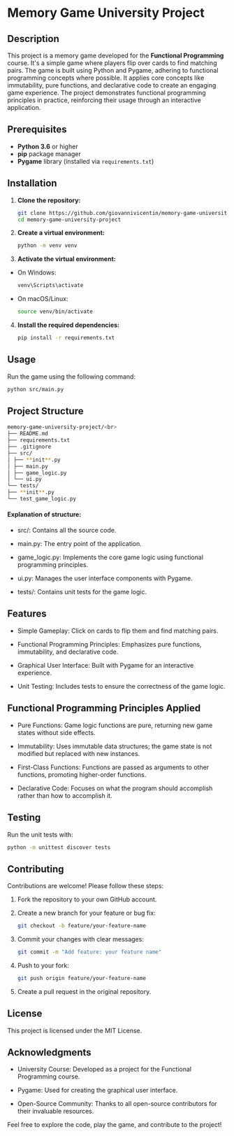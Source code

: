 # Memory Game University Project

## Description

This project is a memory game developed for the **Functional Programming** course. It's a simple game where players flip over cards to find matching pairs. The game is built using Python and Pygame, adhering to functional programming concepts where possible. It applies core concepts like immutability, pure functions, and declarative code to create an engaging game experience. The project demonstrates functional programming principles in practice, reinforcing their usage through an interactive application.

## Prerequisites

- **Python 3.6** or higher
- **pip** package manager
- **Pygame** library (installed via `requirements.txt`)

## Installation

1. **Clone the repository:**

   ```bash
   git clone https://github.com/giovannivicentin/memory-game-university-project.git
   cd memory-game-university-project
   ```

2. **Create a virtual environment:**

   ```bash
   python -m venv venv
   ```

3. **Activate the virtual environment:**

- On Windows:

  ```bash
  venv\Scripts\activate
  ```

- On macOS/Linux:

  ```bash
  source venv/bin/activate
  ```

4. **Install the required dependencies:**

   ```bash
   pip install -r requirements.txt
   ```

## Usage

Run the game using the following command:

```bash
python src/main.py
```

## Project Structure

```bash
memory-game-university-project/<br>
├── README.md
├── requirements.txt
├── .gitignore
├── src/
│ ├── **init**.py
│ ├── main.py
│ ├── game_logic.py
│ └── ui.py
└── tests/
├── **init**.py
└── test_game_logic.py
```

#### Explanation of structure:

- src/: Contains all the source code.

- main.py: The entry point of the application.

- game_logic.py: Implements the core game logic using
  functional programming principles.

- ui.py: Manages the user interface components with Pygame.

- tests/: Contains unit tests for the game logic.

## Features

- Simple Gameplay: Click on cards to flip them and find matching pairs.

- Functional Programming Principles: Emphasizes pure functions, immutability, and declarative code.

- Graphical User Interface: Built with Pygame for an interactive experience.

- Unit Testing: Includes tests to ensure the correctness of the game logic.

## Functional Programming Principles Applied

- Pure Functions: Game logic functions are pure, returning new game states without side effects.

- Immutability: Uses immutable data structures; the game state is not modified but replaced with new instances.

- First-Class Functions: Functions are passed as arguments to other functions, promoting higher-order functions.

- Declarative Code: Focuses on what the program should accomplish rather than how to accomplish it.

## Testing

Run the unit tests with:

```bash
python -m unittest discover tests
```

## Contributing

Contributions are welcome! Please follow these steps:

1. Fork the repository to your own GitHub account.

2. Create a new branch for your feature or bug fix:

   ```bash
   git checkout -b feature/your-feature-name
   ```

3. Commit your changes with clear messages:

   ```bash
   git commit -m "Add feature: your feature name"
   ```

4. Push to your fork:
   ```bash
   git push origin feature/your-feature-name
   ```
5. Create a pull request in the original repository.

## License

This project is licensed under the MIT License.

## Acknowledgments

- University Course: Developed as a project for the Functional Programming course.

- Pygame: Used for creating the graphical user interface.

- Open-Source Community: Thanks to all open-source contributors for their invaluable resources.

Feel free to explore the code, play the game, and contribute to the project!
